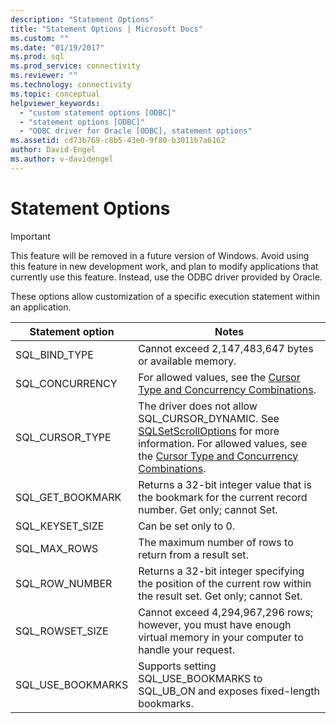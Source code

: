 ```yaml
---
description: "Statement Options"
title: "Statement Options | Microsoft Docs"
ms.custom: ""
ms.date: "01/19/2017"
ms.prod: sql
ms.prod_service: connectivity
ms.reviewer: ""
ms.technology: connectivity
ms.topic: conceptual
helpviewer_keywords: 
  - "custom statement options [ODBC]"
  - "statement options [ODBC]"
  - "ODBC driver for Oracle [ODBC], statement options"
ms.assetid: cd73b769-c8b5-43e0-9f80-b3011b7a6162
author: David-Engel
ms.author: v-davidengel
---
```

# Statement Options
> [!IMPORTANT]  
>  This feature will be removed in a future version of Windows. Avoid using this feature in new development work, and plan to modify applications that currently use this feature. Instead, use the ODBC driver provided by Oracle.  
  
 These options allow customization of a specific execution statement within an application.  
  
|Statement option|Notes|  
|----------------------|-----------|  
|SQL_BIND_TYPE|Cannot exceed 2,147,483,647 bytes or available memory.|  
|SQL_CONCURRENCY|For allowed values, see the [Cursor Type and Concurrency Combinations](../../odbc/microsoft/cursor-type-and-concurrency-combinations.md).|  
|SQL_CURSOR_TYPE|The driver does not allow SQL_CURSOR_DYNAMIC. See [SQLSetScrollOptions](../../odbc/microsoft/level-2-api-functions-odbc-driver-for-oracle.md) for more information. For allowed values, see the [Cursor Type and Concurrency Combinations](../../odbc/microsoft/cursor-type-and-concurrency-combinations.md).|  
|SQL_GET_BOOKMARK|Returns a 32-bit integer value that is the bookmark for the current record number. Get only; cannot Set.|  
|SQL_KEYSET_SIZE|Can be set only to 0.|  
|SQL_MAX_ROWS|The maximum number of rows to return from a result set.|  
|SQL_ROW_NUMBER|Returns a 32-bit integer specifying the position of the current row within the result set. Get only; cannot Set.|  
|SQL_ROWSET_SIZE|Cannot exceed 4,294,967,296 rows; however, you must have enough virtual memory in your computer to handle your request.|  
|SQL_USE_BOOKMARKS|Supports setting SQL_USE_BOOKMARKS to SQL_UB_ON and exposes fixed-length bookmarks.|

